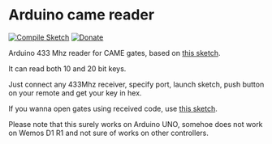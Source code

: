 # Arduino came reader

[![Compile Sketch](https://github.com/jehy/arduino-came-reader/actions/workflows/compile-sketch.yaml/badge.svg)](https://github.com/jehy/arduino-came-reader/actions/workflows/compile-sketch.yaml)
[![Donate](https://img.shields.io/badge/Donate-PayPal-green.svg)](https://www.paypal.me/jehyrus)

Arduino 433 Mhz reader for CAME gates, based on [this sketch](https://gist.github.com/superyarik/3eb4da9da728466c072e716532d732ef).

It can read both 10 and 20 bit keys.

Just connect any 433Mhz receiver, specify port, launch sketch, push button on your remote and get your key in hex.

If you wanna open gates using received code, use [this sketch](https://github.com/jehy/arduino-came-gates-mqtt).

Please note that this surely works on Arduino UNO, somehoe does not work on Wemos D1 R1 and not sure of works on other controllers.

